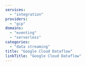 ```yaml
---
services:
  - "integration"
providers:
  - "gcp"
domains:
  - "eventing"
  - "serverless"
categories:
  - "data streaming"
title: "Google Cloud Dataflow"
linkTitle: "Google Cloud Dataflow"
---
```

